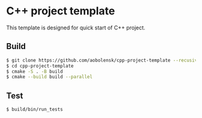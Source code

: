 # C++ project template

This template is designed for quick start of C++ project.

## Build

```bash
$ git clone https://github.com/aobolensk/cpp-project-template --recusive
$ cd cpp-project-template
$ cmake -S . -B build
$ cmake --build build --parallel
```

## Test

```bash
$ build/bin/run_tests
```
